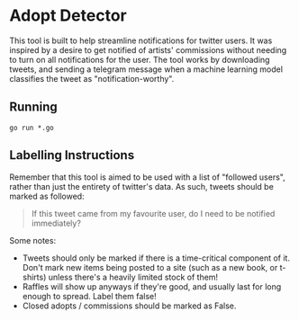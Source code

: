 # Adopt Detector
This tool is built to help streamline notifications for twitter users. It was inspired by a desire to get notified of artists' commissions without needing to turn on all notifications for the user. The tool works by downloading tweets, and sending a telegram message when a machine learning model classifies the tweet as "notification-worthy". 

## Running

`go run *.go`

## Labelling Instructions
Remember that this tool is aimed to be used with a list of "followed users", rather than just the entirety of twitter's data. As such, tweets should be marked as followed:

> If this tweet came from my favourite user, do I need to be notified immediately?

Some notes:
* Tweets should only be marked if there is a time-critical component of it. Don't mark new items being posted to a site (such as a new book, or t-shirts) unless there's a heavily limited stock of them!
* Raffles will show up anyways if they're good, and usually last for long enough to spread. Label them false!
* Closed adopts / commissions should be marked as False.
